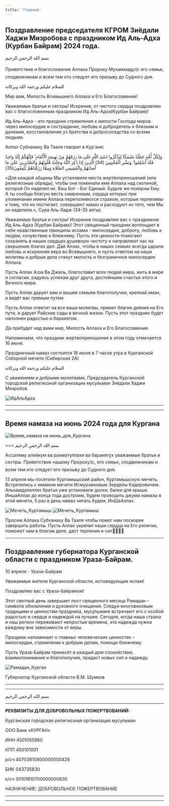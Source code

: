 ```yaml
---
title: 'Главная'
---
```


## Поздравление председателя КГРОМ Зиёдали Хаджи Мизробова с праздником Ид Аль-Адха (Курбан Байрам) 2024 года.

بسم الله الرحمن الرحيم

Приветствие и благословение Аллаха Пророку Мухаммадуﷺ его семье, сподвижникам и всем тем кто следует его призыву до Судного дня.

السلام عليكم ورحمة الله وبركاته

Мир вам, Милость Всевышнего Аллаха и Его Благославение!

Уважаемые братья и сестры! Искренне, от чистого сердца поздравляю вас с благословенным праздником Ид Аль-Адха(Курбан Байрам)!



Ид Аль-Адха - это праздник стремления к милости Господа миров через милосердие и сострадание, любовь и добродетель к близким и далеким, восстановление уз братства и добрососедства со всеми людьми.

Аллах Субханаху Ва Тааля говорит в Кур'ане:

وَلِكُلِّ أُمَّةٍ جَعَلْنَا مَنْسَكًا لِيَذْكُرُوا اسْمَ اللَّهِ عَلَىٰ مَا رَزَقَهُمْ مِنْ بَهِيمَةِ الْأَنْعَامِ ۗ فَإِلَٰهُكُمْ إِلَٰهٌ وَاحِدٌ فَلَهُ أَسْلِمُوا ۗ وَبَشِّرِ الْمُخْبِتِينَ (34) الَّذِينَ إِذَا ذُكِرَ اللَّهُ وَجِلَتْ قُلُوبُهُمْ وَالصَّابِرِينَ عَلَىٰ مَا أَصَابَهُمْ وَالْمُقِيمِي الصَّلَاةِ وَمِمَّا رَزَقْنَاهُمْ يُنْفِقُونَ(35)

«Для каждой общины Мы установили места жертвоприношений (или религиозные обряды), чтобы они поминали имя Аллаха над скотиной, которой Он наделил их. Ваш Бог - Бог Единый. Будьте же покорны Ему. А ты сообщи благую весть смиренным,
сердца которых при упоминании имени Аллаха переполняются страхом, которые терпеливы к тому, что их постигает, совершают намаз и расходуют из того, чем Мы их наделили.», Сура Аль-Хадж (34-35 аяты).

Уважаемые братья и сестры! Искренне поздравляю вас с праздником Ид Аль-Адха (Курбан Байрам)!
Этот священный праздник воплощает в себе нравственные принципы ислама - милосердие, доброту, любовь к людям, сочувствие к ближнему. Пусть эти ценности помогают сохранять в наших сердцах душевную чистоту и направляют нас на свершение благих дел.
Дай Аллах, чтобы в наших семьях всегда царили любовь и искренняя вера во Всевышнего, и пусть ответом на наши молитвы и добрые дела станут милость и безграничное милосердие Аллаха.

Пусть Аллах Азза Ва Джаль, благославит всех людей мира, жить в мире и согласии, радуясь успехам друг друга, достойными счастья этого и Вечного мира.

Пусть Аллах дарует вам и вашим семьям благополучия, крепкий иман, и ведёт вас прямым путем.

Пусть Аллах ответит на все ваши молитвы, примет благие деяния на Его пути, и дарует Райские сады в вечной жизни. Пусть этот праздник будет наполнен радостью и баракятом.

Да пребудет над вами мир, Милость Аллаха и Его Благославение.

Напоминаем, что праздник жертвоприношения в этом году отмечается 16 июня.

Праздничный намаз состоится 16 июня в 7 часов утра в Курганской Соборной мечети (Сибирская 2А)

السلام عليكم ورحمة الله وبركاته


С уважением и добрыми молитвами, Председатель Курганской городской религиозной организации мусульман Зиёдали Хаджи Мизробов.

![ИдАльАдха](./index/АльАдха.jpg)

---
---
## Время намаза на июнь 2024 года для Кургана

![Время_намаза на июнь_для_Кургана](./index/06.24.jpg)

===
بسم الله الرحمن الرحيم

Ассаляму алейкум ва рахматуллахи ва баракятух уважаемые братья и сестры. Приветствие нашему Пророкуﷺ, его семье, сподвижникам и всем тем кто следует его призыву до Судного дня.

13 апреля мы посетили Куртамышский район, Куртамышскую мечеть. Встретились с имамом мечети Исмурзиновым Зерделы Кадеровичем. Альхамдулиллях братья уже установили доски, балки для крыши. ИншаАллах до конца года достроим, будем проводить джума намазы в этой мечети, 5 раз в день намаз читать будем, ИнШаАллах.

![Мечеть_Куртамыш](./index/Куртамыш3.jpg)
![Мечеть_Куртамыш](./index/Куртамыш4.jpg)

Просим Аллаха Субханаху Ва Тааля чтобы помог нам поскорее завершить работы. Пусть Аллах укрепит наши сердца на Его религии, поможет нам в благом деле, даст терпения и сил🤲🏽🤲🏽

---

## Поздравление губернатора Курганской области с праздником Ураза-Байрам.

10 апреля - Ураза-Байрам

Уважаемые жители Курганской области, исповедующие ислам!

Поздравляю вас с Ураза-байрамом!

Этот светлый день завершает пост священного месяца Рамадан – символа обновления и духовного очищения. Следуя многовековым традициям и ценностям праздника, мусульмане встречают его с особой радостью в сердце и надеждой на лучшее. Сегодня, когда наша страна и наш регион переживают непростые времена, эта надежда нужна каждому вне зависимости от веры.

Праздник напоминает о главных человеческих ценностях – милосердии, стремлении к добрым делам, помощи ближнему.

Пусть Ураза-Байрам принесёт в каждый дом спокойствие, взаимопонимание и благополучие, придаст новых сил и надежду.

![Рамадан_Курган](./index/Шумков24.jpg)

Губернатор Курганской области В.М. Шумков

---


---
بسم الله الرحمن الرحيم


---

**РЕКВИЗИТЫ ДЛЯ ДОБРОВОЛЬНЫХ ПОЖЕРТВОВАНИЙ:**

Курганская городская религиозная организация мусульман

ООО Банк «КУРГАН»

ИНН 4501055960

КПП 450101001

р/сч 40703810800000000428

БИК 043735830

к/сч 30101810700000000830

НАЗНАЧЕНИЕ: ДОБРОВОЛЬНОЕ ПОЖЕРТВОВАНИЕ

---

---
